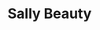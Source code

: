---
title: "Sally Beauty"
url: /chesapeake/sally-beauty-greenbrier-parkway/
shop: hairdresser supply
---